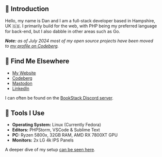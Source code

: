 ## 👋 Introduction

Hello, my name is Dan and I am a full-stack developer based in Hampshire, UK 🇬🇧. I primarily build for the web, with PHP being my preferred language for back-end, but I also dabble in other areas such as Go.

_**Note:** as of July 2024 most of my open source projects have been moved to [my profile on Codeberg](https://codeberg.org/danb)._

## 🔭 Find Me Elsewhere

- [My Website](https://danb.me)
- [Codeberg](https://codeberg.org/danb)
- [Mastodon](https://fosstodon.org/@danb)
- [LinkedIn](https://www.linkedin.com/in/danjamesbrown/)

I can often be found on the [BookStack Discord server](https://discord.gg/ztkBqR2).

## 🔧 Tools I Use

- **Operating System:** Linux (Currently Fedora)
- **Editors:** PHPStorm, VSCode & Sublime Text
- **PC:** Ryzen 5800x, 32GB RAM, AMD RX 7800XT GPU
- **Monitors:** 2x LG 4k IPS Panels

A deeper dive of my setup [can be seen here](https://danb.me/blog/posts/2022-workstation/).
